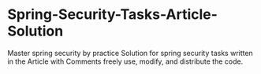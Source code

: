 # Spring-Security-Tasks-Article-Solution
Master spring security by practice Solution for spring security tasks written in the Article with Comments freely use, modify, and distribute the code.
